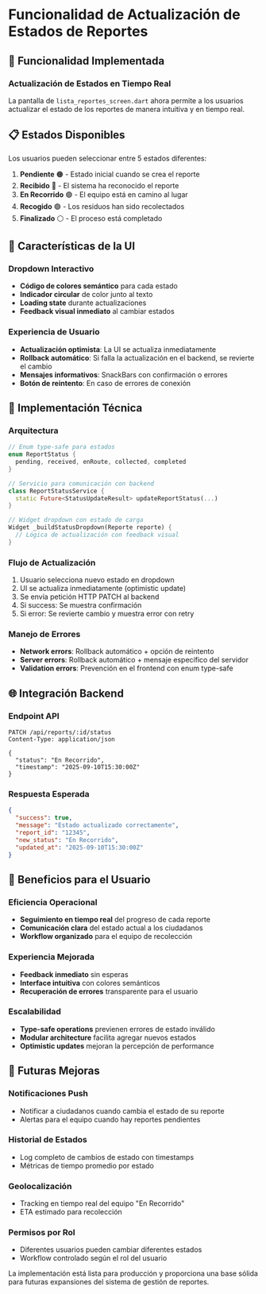 # Funcionalidad de Actualización de Estados de Reportes

## 🚀 Funcionalidad Implementada

### **Actualización de Estados en Tiempo Real**

La pantalla de `lista_reportes_screen.dart` ahora permite a los usuarios actualizar el estado de los reportes de manera intuitiva y en tiempo real.

## 📋 **Estados Disponibles**

Los usuarios pueden seleccionar entre 5 estados diferentes:

1. **Pendiente** 🟠 - Estado inicial cuando se crea el reporte
2. **Recibido** 🔵 - El sistema ha reconocido el reporte
3. **En Recorrido** 🟣 - El equipo está en camino al lugar
4. **Recogido** 🟢 - Los residuos han sido recolectados
5. **Finalizado** ⚪ - El proceso está completado

## 🎨 **Características de la UI**

### **Dropdown Interactivo**
- **Código de colores semántico** para cada estado
- **Indicador circular** de color junto al texto
- **Loading state** durante actualizaciones
- **Feedback visual inmediato** al cambiar estados

### **Experiencia de Usuario**
- **Actualización optimista**: La UI se actualiza inmediatamente
- **Rollback automático**: Si falla la actualización en el backend, se revierte el cambio
- **Mensajes informativos**: SnackBars con confirmación o errores
- **Botón de reintento**: En caso de errores de conexión

## 🔧 **Implementación Técnica**

### **Arquitectura**
```dart
// Enum type-safe para estados
enum ReportStatus {
  pending, received, enRoute, collected, completed
}

// Servicio para comunicación con backend
class ReportStatusService {
  static Future<StatusUpdateResult> updateReportStatus(...)
}

// Widget dropdown con estado de carga
Widget _buildStatusDropdown(Reporte reporte) {
  // Lógica de actualización con feedback visual
}
```

### **Flujo de Actualización**
1. Usuario selecciona nuevo estado en dropdown
2. UI se actualiza inmediatamente (optimistic update)
3. Se envía petición HTTP PATCH al backend
4. Si success: Se muestra confirmación
5. Si error: Se revierte cambio y muestra error con retry

### **Manejo de Errores**
- **Network errors**: Rollback automático + opción de reintento
- **Server errors**: Rollback automático + mensaje específico del servidor
- **Validation errors**: Prevención en el frontend con enum type-safe

## 🌐 **Integración Backend**

### **Endpoint API**
```http
PATCH /api/reports/:id/status
Content-Type: application/json

{
  "status": "En Recorrido",
  "timestamp": "2025-09-10T15:30:00Z"
}
```

### **Respuesta Esperada**
```json
{
  "success": true,
  "message": "Estado actualizado correctamente",
  "report_id": "12345",
  "new_status": "En Recorrido",
  "updated_at": "2025-09-10T15:30:00Z"
}
```

## 🎯 **Beneficios para el Usuario**

### **Eficiencia Operacional**
- **Seguimiento en tiempo real** del progreso de cada reporte
- **Comunicación clara** del estado actual a los ciudadanos
- **Workflow organizado** para el equipo de recolección

### **Experiencia Mejorada**
- **Feedback inmediato** sin esperas
- **Interface intuitiva** con colores semánticos
- **Recuperación de errores** transparente para el usuario

### **Escalabilidad**
- **Type-safe operations** previenen errores de estado inválido
- **Modular architecture** facilita agregar nuevos estados
- **Optimistic updates** mejoran la percepción de performance

## 🔮 **Futuras Mejoras**

### **Notificaciones Push**
- Notificar a ciudadanos cuando cambia el estado de su reporte
- Alertas para el equipo cuando hay reportes pendientes

### **Historial de Estados**
- Log completo de cambios de estado con timestamps
- Métricas de tiempo promedio por estado

### **Geolocalización**
- Tracking en tiempo real del equipo "En Recorrido"
- ETA estimado para recolección

### **Permisos por Rol**
- Diferentes usuarios pueden cambiar diferentes estados
- Workflow controlado según el rol del usuario

La implementación está lista para producción y proporciona una base sólida para futuras expansiones del sistema de gestión de reportes.
